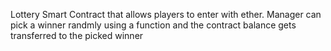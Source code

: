 Lottery Smart Contract that allows players to enter with ether.
Manager can pick a winner randmly using a function and the contract balance gets transferred to the picked winner
